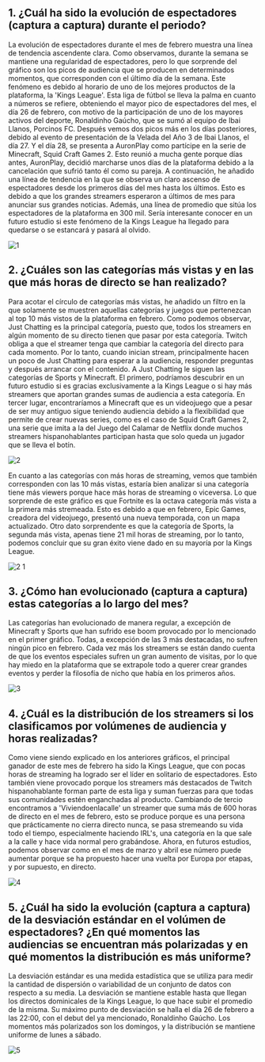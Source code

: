 ## 1.  ¿Cuál ha sido la evolución de espectadores (captura a captura) durante el periodo?

La evolución de espectadores durante el mes de febrero muestra una línea de tendencia ascendente clara. Como observamos, durante la semana se mantiene una regularidad de espectadores, pero lo que sorprende del gráfico son los picos de audiencia que se producen en determinados momentos, que corresponden con el último día de la semana. Este fenómeno es debido al horario de uno de los mejores productos de la plataforma, la 'Kings League'. Esta liga de fútbol se lleva la palma en cuanto a números se refiere, obteniendo el mayor pico de espectadores del mes, el día 26 de febrero, con motivo de la participación de uno de los mayores activos del deporte, Ronaldinho Gaúcho, que se sumó al equipo de Ibai Llanos, Porcinos FC.
Después vemos dos picos más en los días posteriores, debido al evento de presentación de la Velada del Año 3 de Ibai Llanos, el día 27. Y el día 28, se presenta a AuronPlay como partícipe en la serie de Minecraft, Squid Craft Games 2. Esto reunió a mucha gente porque días antes, AuronPlay, decidió marcharse unos días de la plataforma debido a la cancelación que sufrió tanto él como su pareja.
A continuación, he añadido una línea de tendencia en la que se observa un claro ascenso de espectadores desde los primeros días del mes hasta los últimos. Esto es debido a que los grandes streamers esperaron a últimos de mes para anunciar sus grandes noticias. Además, una línea de promedio que sitúa los espectadores de la plataforma en 300 mil.
Sería interesante conocer en un futuro estudio si este fenómeno de la Kings League ha llegado para quedarse o se estancará y pasará al olvido.

![1](https://user-images.githubusercontent.com/125611874/232340515-df5ee5b4-cbe0-470a-b2ed-3ff26e15dfe5.png)

## 2. ¿Cuáles son las categorías más vistas y en las que más horas de directo se han realizado?

Para acotar el círculo de categorías más vistas, he añadido un filtro en la que solamente se muestren aquellas categorías y juegos que pertenezcan al top 10 más vistos de la plataforma en febrero.
Como podemos observar, Just Chatting es la principal categoría, puesto que, todos los streamers en algún momento de su directo tienen que pasar por esta categoría. Twitch obliga a que el streamer tenga que cambiar la categoría del directo para cada momento. Por lo tanto, cuando inician stream, principalmente hacen un poco de Just Chatting para esperar a la audiencia, responder preguntas y después arrancar con el contenido.
A Just Chatting le siguen las categorías de Sports y Minecraft. El primero, podríamos descubrir en un futuro estudio si es gracias exclusivamente a la Kings League o si hay más streamers que aportan grandes sumas de audiencia a esta categoría. En tercer lugar, encontraríamos a Minecraft que es un videojuego que a pesar de ser muy antiguo sigue teniendo audiencia debido a la flexibilidad que permite de crear nuevas series, como es el caso de Squid Craft Games 2, una serie que imita a la del Juego del Calamar de Netflix donde muchos streamers hispanohablantes participan hasta que solo queda un jugador que se lleva el botín.

![2](https://user-images.githubusercontent.com/125611874/232340647-852d75b6-32dc-4242-9a72-22f56e1f7485.png)

En cuanto a las categorías con más horas de streaming, vemos que también corresponden con las 10 más vistas, estaría bien analizar si una categoría tiene más viewers porque hace más horas de streaming o viceversa.
Lo que sorprende de este gráfico es que Fortnite es la octava categoría más vista a la primera más stremeada. Esto es debido a que en febrero, Epic Games, creadora del videojuego, presentó una nueva temporada, con un mapa actualizado.
Otro dato sorprendente es que la categoría de Sports, la segunda más vista, apenas tiene 21 mil horas de streaming, por lo tanto, podemos concluir que su gran éxito viene dado en su mayoría por la Kings League.

![2 1](https://user-images.githubusercontent.com/125611874/232340677-fdbb59ff-f449-48b6-87b4-284906ea6f09.png)

## 3. ¿Cómo han evolucionado (captura a captura) estas categorías a lo largo del mes?

Las categorías han evolucionado de manera regular, a excepción de Minecraft y Sports que han sufrido ese boom provocado por lo mencionado en el primer gráfico. Todas, a excepción de las 3 más destacadas, no sufren ningún pico en febrero. Cada vez más los streamers se están dando cuenta de que los eventos especiales sufren un gran aumento de visitas, por lo que hay miedo en la plataforma que se extrapole todo a querer crear grandes eventos y perder la filosofía de nicho que había en los primeros años.

![3](https://user-images.githubusercontent.com/125611874/232340891-1d1a9da5-e3b7-4484-aa25-be3f0172974e.png)

## 4. ¿Cuál es la distribución de los streamers si los clasificamos por volúmenes de audiencia y horas realizadas?

Como viene siendo explicado en los anteriores gráficos, el principal ganador de este mes de febrero ha sido la Kings League, que con pocas horas de streaming ha logrado ser el líder en solitario de espectadores. Esto también viene provocado porque los streamers más destacados de Twitch hispanohablante forman parte de esta liga y suman fuerzas para que todas sus comunidades estén enganchadas al producto.
Cambiando de tercio encontramos a 'Viviendoenlacalle' un streamer que suma más de 600 horas de directo en el mes de febrero, esto se produce porque es una persona que prácticamente no cierra directo nunca, se pasa stremeando su vida todo el tiempo, especialmente haciendo IRL's, una categoría en la que sale a la calle y hace vida normal pero grabándose. Ahora, en futuros estudios, podemos observar como en el mes de marzo y abril ese número puede aumentar porque se ha propuesto hacer una vuelta por Europa por etapas, y por supuesto, en directo.

![4](https://user-images.githubusercontent.com/125611874/232340961-cc2d6008-73c9-47ae-8a90-51c7f9ab73cf.png)

## 5. ¿Cuál ha sido la evolución (captura a captura) de la desviación estándar en el volúmen de espectadores? ¿En qué momentos las audiencias se encuentran más polarizadas y en qué momentos la distribución es más uniforme?

La desviación estándar es una medida estadística que se utiliza para medir la cantidad de dispersión o variabilidad de un conjunto de datos con respecto a su media. La desviación se mantiene estable hasta que llegan los directos dominicales de la Kings League, lo que hace subir el promedio de la misma. Su máximo punto de desviación se halla el día 26 de febrero a las 22:00, con el debut del ya mencionado, Ronaldinho Gaúcho. Los momentos más polarizados son los domingos, y la distribución se mantiene uniforme de lunes a sábado.

![5](https://user-images.githubusercontent.com/125611874/232340992-56963394-f8b4-4316-bcb4-614583ead860.png)


